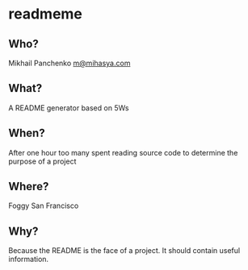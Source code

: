 # readmeme

## Who?
Mikhail Panchenko <m@mihasya.com>

## What?
A README generator based on 5Ws

## When?
After one hour too many spent reading source code to determine the purpose of a project

## Where?
Foggy San Francisco

## Why?
Because the README is the face of a project. It should contain useful information.

